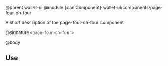 @parent wallet-ui
@module {can.Component} wallet-ui/components/page-four-oh-four <page-four-oh-four>

A short description of the page-four-oh-four component

@signature `<page-four-oh-four>`

@body

## Use

